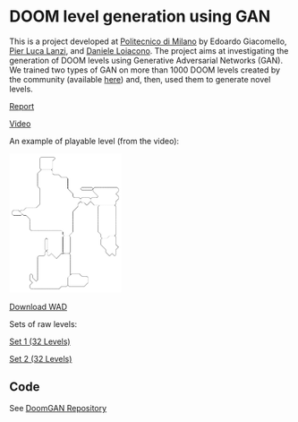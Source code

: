 # DOOM level generation using GAN

This is a project developed at [Politecnico di Milano](www.polimi.it) by Edoardo Giacomello, [Pier Luca Lanzi](http://www.pierlucalanzi.net/), and [Daniele Loiacono](http://home.deib.polimi.it/loiacono/).
The project aims at investigating the generation of DOOM levels using Generative Adversarial Networks (GAN).
We trained two types of GAN on more than 1000 DOOM levels created by the community (available [here](https://doomwiki.org/wiki/Idgames_archive)) and, then, used them to generate novel levels.


[Report](https://arxiv.org/abs/1804.09154)

[Video](https://www.youtube.com/watch?v=K32FZ-tjQP4&t=4s)

An example of playable level (from the video):

<img src="levels/example.png" width="200">

[Download WAD](levels/example.wad)

Sets of raw levels:

[Set 1 (32 Levels)](levels/DoomGAN-Levels-Set1.zip)

[Set 2 (32 Levels)](levels/DoomGAN-Levels-Set2.zip)

## Code

See [DoomGAN Repository](https://github.com/edoardogiacomello/DoomGAN)
